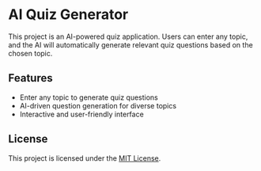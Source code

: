 # AI Quiz Generator

This project is an AI-powered quiz application. Users can enter any topic, and the AI will automatically generate relevant quiz questions based on the chosen topic.

## Features

- Enter any topic to generate quiz questions
- AI-driven question generation for diverse topics
- Interactive and user-friendly interface

## License

This project is licensed under the [MIT License](LICENSE).
